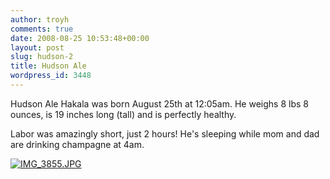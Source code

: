 ```yaml
---
author: troyh
comments: true
date: 2008-08-25 10:53:48+00:00
layout: post
slug: hudson-2
title: Hudson Ale
wordpress_id: 3448
---
```


Hudson Ale Hakala was born August 25th at 12:05am. He weighs 8 lbs 8 ounces, is 19 inches long (tall) and is perfectly healthy.

Labor was amazingly short, just 2 hours! He's sleeping while mom and dad are drinking champagne at 4am.

[![IMG_3855.JPG](http://farm4.static.flickr.com/3219/2797112362_d118c80e67.jpg)](http://www.flickr.com/photos/troyh/2797112362/)
